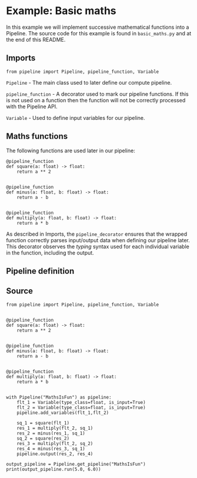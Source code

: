 # Example: Basic maths

In this example we will implement successive mathematical functions into a Pipeline.
The source code for this example is found in `basic_maths.py` and at the end of this README.

## Imports

```
from pipeline import Pipeline, pipeline_function, Variable
```

`Pipeline` - The main class used to later define our compute pipeline.

`pipeline_function` - A decorator used to mark our pipeline functions. If this is not used on a function then the function will not be correctly processed with the Pipeline API.

`Variable` - Used to define input variables for our pipeline.

## Maths functions

The following functions are used later in our pipeline:

```
@pipeline_function
def square(a: float) -> float:
    return a ** 2


@pipeline_function
def minus(a: float, b: float) -> float:
    return a - b


@pipeline_function
def multiply(a: float, b: float) -> float:
    return a * b
```

As described in Imports, the `pipeline_decorator` ensures that the wrapped function correctly parses input/output data when defining our pipeline later. This decorator observes the _typing_ syntax used for each individual variable in the function, including the output.

## Pipeline definition

## Source

```
from pipeline import Pipeline, pipeline_function, Variable


@pipeline_function
def square(a: float) -> float:
    return a ** 2


@pipeline_function
def minus(a: float, b: float) -> float:
    return a - b


@pipeline_function
def multiply(a: float, b: float) -> float:
    return a * b


with Pipeline("MathsIsFun") as pipeline:
    flt_1 = Variable(type_class=float, is_input=True)
    flt_2 = Variable(type_class=float, is_input=True)
    pipeline.add_variables(flt_1,flt_2)

    sq_1 = square(flt_1)
    res_1 = multiply(flt_2, sq_1)
    res_2 = minus(res_1, sq_1)
    sq_2 = square(res_2)
    res_3 = multiply(flt_2, sq_2)
    res_4 = minus(res_3, sq_1)
    pipeline.output(res_2, res_4)

output_pipeline = Pipeline.get_pipeline("MathsIsFun")
print(output_pipeline.run(5.0, 6.0))

```
